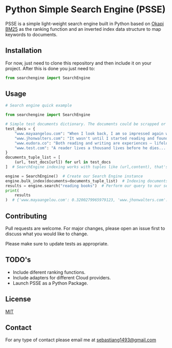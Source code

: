 # Python Simple Search Engine (PSSE)

PSSE is a simple light-weight search engine built in Python based on [Okapi BM25](https://en.wikipedia.org/wiki/Okapi_BM25) as the ranking function and an inverted index data structure to map keywords to documents.

## Installation

For now, just need to clone this repository and then include it on your project. After this is done you just need to:

```python
from searchengine import SearchEngine
```

## Usage

```python
# Search engine quick example

from searchengine import SearchEngine

# Simple test documents dictionary. The documents could be scrapped or gathered in any datastructure you feel comfortable with.
test_docs = {
    "www.mayaangelou.com": "When I look back, I am so impressed again with the life-giving power of literature. If I were a young person today, trying to gain a sense of myself in the world, I would do that again by reading, just as I did when I was young.",
    "www.jhonwalters.com": "It wasn't until I started reading and found books they wouldn't let us read in school that I discovered you could be insane and happy and have a good life without being like everybody else.",
    "www.eudora.co": "Both reading and writing are experiences – lifelong – in the course of which we who encounter words used in certain ways are persuaded by them to be brought mind and heart within the presence, the power, of the imagination",
    "www.test.com": "A reader lives a thousand lives before he dies... The man who never reads lives only one",
}
documents_tuple_list = [
    (url, test_docs[url]) for url in test_docs
]  # SearchEngine indexing works with tuples like (url,content), that's why this conversion was necessary.

engine = SearchEngine()  # Create our Search Engine instance
engine.bulk_index(documents=documents_tuple_list)  # Indexing documents.
results = engine.search("reading books")  # Perform our query to our search engine.
print(
    results
)  # {'www.mayaangelou.com': 0.3200279965979123, 'www.jhonwalters.com': 1.5331273738104372, 'www.eudora.co': 0.32435134685528605}

```

## Contributing

Pull requests are welcome. For major changes, please open an issue first
to discuss what you would like to change.

Please make sure to update tests as appropriate.

## TODO's
- Include diferent ranking functions.
- Include adapters for different Cloud providers.
- Launch PSSE as a Python Package.

## License

[MIT](https://choosealicense.com/licenses/mit/)

## Contact
For any type of contact please email me at sebastiang1493@gmail.com